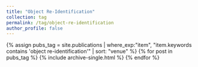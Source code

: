 ```yaml
---
title: "Object Re-Identification"
collection: tag
permalink: /tag/object-re-identification
author_profile: false
---
```

{% assign pubs_tag = site.publications | where_exp:"item", "item.keywords contains 'object re-identification'" | sort: "venue" %}
{% for post in pubs_tag %}
  {% include archive-single.html %}
{% endfor %}